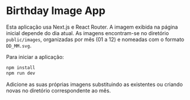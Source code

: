 # Birthday Image App

Esta aplicação usa Next.js e React Router. A imagem exibida na página inicial depende do dia atual. As imagens encontram-se no diretório `public/images`, organizadas por mês (01 a 12) e nomeadas com o formato `DD_MM.svg`.

Para iniciar a aplicação:

```bash
npm install
npm run dev
```

Adicione as suas próprias imagens substituindo as existentes ou criando novas no diretório correspondente ao mês.
